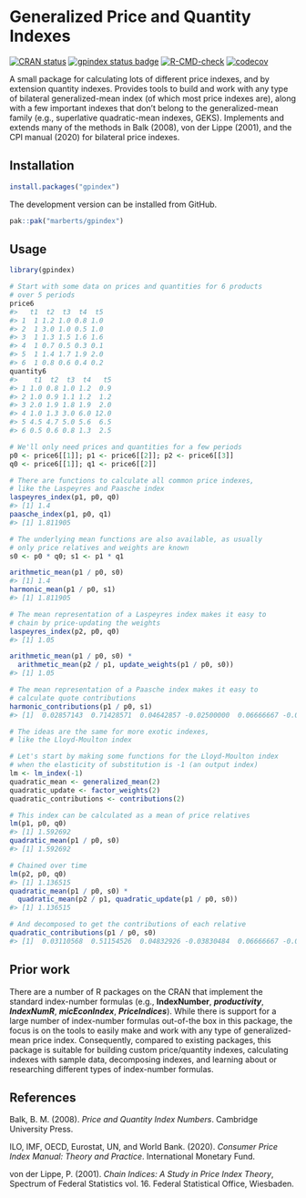 
<!-- README.md is generated from README.Rmd. Please edit that file. -->

# Generalized Price and Quantity Indexes

<!-- Badges -->

[![CRAN
status](https://www.r-pkg.org/badges/version/gpindex)](https://cran.r-project.org/package=gpindex)
[![gpindex status
badge](https://marberts.r-universe.dev/badges/gpindex)](https://marberts.r-universe.dev)
[![R-CMD-check](https://github.com/marberts/gpindex/workflows/R-CMD-check/badge.svg)](https://github.com/marberts/gpindex/actions)
[![codecov](https://codecov.io/gh/marberts/gpindex/branch/master/graph/badge.svg?token=lHDHsGHsLd)](https://app.codecov.io/gh/marberts/gpindex)

A small package for calculating lots of different price indexes, and by
extension quantity indexes. Provides tools to build and work with any
type of bilateral generalized-mean index (of which most price indexes
are), along with a few important indexes that don’t belong to the
generalized-mean family (e.g., superlative quadratic-mean indexes,
GEKS). Implements and extends many of the methods in Balk (2008), von
der Lippe (2001), and the CPI manual (2020) for bilateral price indexes.

## Installation

``` r
install.packages("gpindex")
```

The development version can be installed from GitHub.

``` r
pak::pak("marberts/gpindex")
```

## Usage

``` r
library(gpindex)

# Start with some data on prices and quantities for 6 products
# over 5 periods
price6
#>   t1  t2  t3  t4  t5
#> 1  1 1.2 1.0 0.8 1.0
#> 2  1 3.0 1.0 0.5 1.0
#> 3  1 1.3 1.5 1.6 1.6
#> 4  1 0.7 0.5 0.3 0.1
#> 5  1 1.4 1.7 1.9 2.0
#> 6  1 0.8 0.6 0.4 0.2
quantity6
#>    t1  t2  t3  t4   t5
#> 1 1.0 0.8 1.0 1.2  0.9
#> 2 1.0 0.9 1.1 1.2  1.2
#> 3 2.0 1.9 1.8 1.9  2.0
#> 4 1.0 1.3 3.0 6.0 12.0
#> 5 4.5 4.7 5.0 5.6  6.5
#> 6 0.5 0.6 0.8 1.3  2.5

# We'll only need prices and quantities for a few periods
p0 <- price6[[1]]; p1 <- price6[[2]]; p2 <- price6[[3]]
q0 <- price6[[1]]; q1 <- price6[[2]]

# There are functions to calculate all common price indexes,
# like the Laspeyres and Paasche index
laspeyres_index(p1, p0, q0)
#> [1] 1.4
paasche_index(p1, p0, q1)
#> [1] 1.811905

# The underlying mean functions are also available, as usually
# only price relatives and weights are known
s0 <- p0 * q0; s1 <- p1 * q1

arithmetic_mean(p1 / p0, s0)
#> [1] 1.4
harmonic_mean(p1 / p0, s1)
#> [1] 1.811905

# The mean representation of a Laspeyres index makes it easy to
# chain by price-updating the weights
laspeyres_index(p2, p0, q0)
#> [1] 1.05

arithmetic_mean(p1 / p0, s0) * 
  arithmetic_mean(p2 / p1, update_weights(p1 / p0, s0))
#> [1] 1.05

# The mean representation of a Paasche index makes it easy to
# calculate quote contributions
harmonic_contributions(p1 / p0, s1)
#> [1]  0.02857143  0.71428571  0.04642857 -0.02500000  0.06666667 -0.01904762

# The ideas are the same for more exotic indexes, 
# like the Lloyd-Moulton index

# Let's start by making some functions for the Lloyd-Moulton index
# when the elasticity of substitution is -1 (an output index)
lm <- lm_index(-1)
quadratic_mean <- generalized_mean(2)
quadratic_update <- factor_weights(2)
quadratic_contributions <- contributions(2)

# This index can be calculated as a mean of price relatives
lm(p1, p0, q0) 
#> [1] 1.592692
quadratic_mean(p1 / p0, s0)
#> [1] 1.592692

# Chained over time
lm(p2, p0, q0)
#> [1] 1.136515
quadratic_mean(p1 / p0, s0) * 
  quadratic_mean(p2 / p1, quadratic_update(p1 / p0, s0))
#> [1] 1.136515

# And decomposed to get the contributions of each relative
quadratic_contributions(p1 / p0, s0)
#> [1]  0.03110568  0.51154526  0.04832926 -0.03830484  0.06666667 -0.02665039
```

## Prior work

There are a number of R packages on the CRAN that implement the standard
index-number formulas (e.g., **IndexNumber**, ***productivity***,
***IndexNumR***, ***micEconIndex***, ***PriceIndices***). While there is
support for a large number of index-number formulas out-of-the box in
this package, the focus is on the tools to easily make and work with any
type of generalized-mean price index. Consequently, compared to existing
packages, this package is suitable for building custom price/quantity
indexes, calculating indexes with sample data, decomposing indexes, and
learning about or researching different types of index-number formulas.

## References

Balk, B. M. (2008). *Price and Quantity Index Numbers*. Cambridge
University Press.

ILO, IMF, OECD, Eurostat, UN, and World Bank. (2020). *Consumer Price
Index Manual: Theory and Practice*. International Monetary Fund.

von der Lippe, P. (2001). *Chain Indices: A Study in Price Index
Theory*, Spectrum of Federal Statistics vol. 16. Federal Statistical
Office, Wiesbaden.
